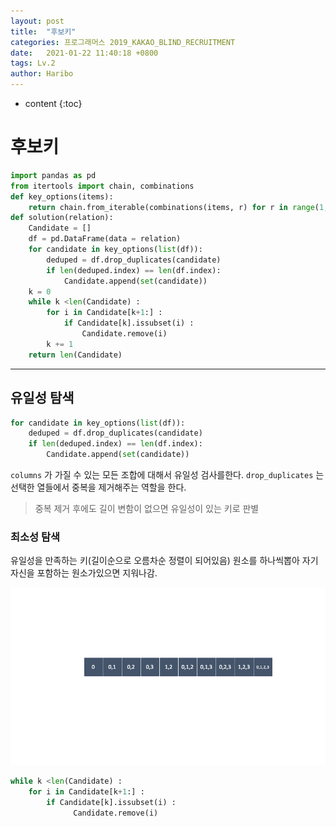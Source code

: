 ```yaml
---
layout: post
title:  "후보키"
categories: 프로그래머스 2019_KAKAO_BLIND_RECRUITMENT
date:   2021-01-22 11:40:18 +0800
tags: Lv.2
author: Haribo
---
```


* content
{:toc}


# 후보키

```python
import pandas as pd
from itertools import chain, combinations
def key_options(items):
    return chain.from_iterable(combinations(items, r) for r in range(1, len(items)+1) )
def solution(relation):
    Candidate = []
    df = pd.DataFrame(data = relation)
    for candidate in key_options(list(df)):
        deduped = df.drop_duplicates(candidate)
        if len(deduped.index) == len(df.index):
            Candidate.append(set(candidate))
    k = 0
    while k <len(Candidate) :
        for i in Candidate[k+1:] :
            if Candidate[k].issubset(i) :
                Candidate.remove(i)
        k += 1
    return len(Candidate)
```

---









## 유일성 탐색

```python
for candidate in key_options(list(df)):
    deduped = df.drop_duplicates(candidate)
    if len(deduped.index) == len(df.index):
        Candidate.append(set(candidate))
```



`columns` 가 가질 수 있는 모든 조합에 대해서 유일성 검사를한다. `drop_duplicates` 는 선택한 열들에서 중복을 제거해주는 역할을 한다.

> 중복 제거 후에도 길이 변함이 없으면 유일성이 있는 키로 판별

### 최소성 탐색

유일성을 만족하는 키(길이순으로 오름차순 정렬이 되어있음) 원소를 하나씩뽑아 자기자신을 포함하는 원소가있으면 지워나감.

![](/images/candidate/remove.gif)

```python
while k <len(Candidate) :
    for i in Candidate[k+1:] :
        if Candidate[k].issubset(i) :
        	  Candidate.remove(i)
```

